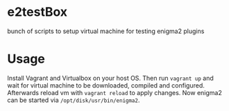 # e2testBox
bunch of scripts to setup virtual machine for testing enigma2 plugins

# Usage
Install Vagrant and Virtualbox on your host OS. Then run `vagrant up` and wait for virtual machine to be downloaded, compiled and configured. Afterwards reload vm with `vagrant reload` to apply changes. Now enigma2 can be started via `/opt/disk/usr/bin/enigma2`.
